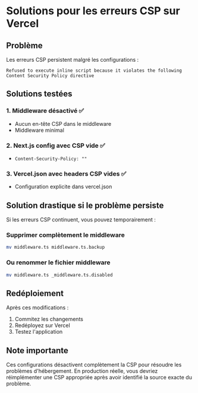 # Solutions pour les erreurs CSP sur Vercel

## Problème
Les erreurs CSP persistent malgré les configurations :
```
Refused to execute inline script because it violates the following Content Security Policy directive
```

## Solutions testées

### 1. Middleware désactivé ✅
- Aucun en-tête CSP dans le middleware
- Middleware minimal

### 2. Next.js config avec CSP vide ✅
- `Content-Security-Policy: ""`

### 3. Vercel.json avec headers CSP vides ✅
- Configuration explicite dans vercel.json

## Solution drastique si le problème persiste

Si les erreurs CSP continuent, vous pouvez temporairement :

### Supprimer complètement le middleware
```bash
mv middleware.ts middleware.ts.backup
```

### Ou renommer le fichier middleware
```bash
mv middleware.ts _middleware.ts.disabled
```

## Redéploiement
Après ces modifications :
1. Commitez les changements
2. Redéployez sur Vercel
3. Testez l'application

## Note importante
Ces configurations désactivent complètement la CSP pour résoudre les problèmes d'hébergement.
En production réelle, vous devriez réimplémenter une CSP appropriée après avoir identifié la source exacte du problème.

